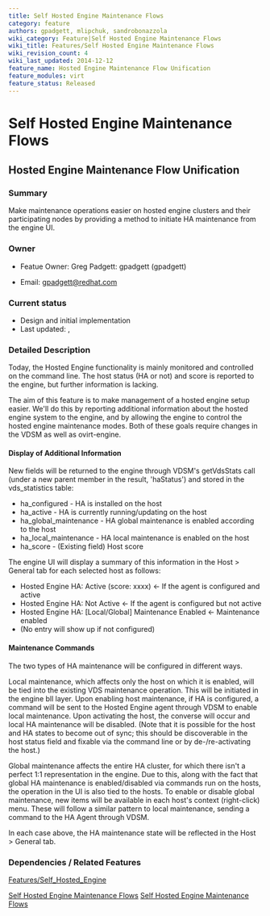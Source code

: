 ```yaml
---
title: Self Hosted Engine Maintenance Flows
category: feature
authors: gpadgett, mlipchuk, sandrobonazzola
wiki_category: Feature|Self Hosted Engine Maintenance Flows
wiki_title: Features/Self Hosted Engine Maintenance Flows
wiki_revision_count: 4
wiki_last_updated: 2014-12-12
feature_name: Hosted Engine Maintenance Flow Unification
feature_modules: virt
feature_status: Released
---
```


# Self Hosted Engine Maintenance Flows

## Hosted Engine Maintenance Flow Unification

### Summary

Make maintenance operations easier on hosted engine clusters and their participating nodes by providing a method to initiate HA maintenance from the engine UI.

### Owner

*   Featue Owner: Greg Padgett: gpadgett (gpadgett)

<!-- -->

*   Email: <gpadgett@redhat.com>

### Current status

*   Design and initial implementation
*   Last updated: ,

### Detailed Description

Today, the Hosted Engine functionality is mainly monitored and controlled on the command line. The host status (HA or not) and score is reported to the engine, but further information is lacking.

The aim of this feature is to make management of a hosted engine setup easier. We'll do this by reporting additional information about the hosted engine system to the engine, and by allowing the engine to control the hosted engine maintenance modes. Both of these goals require changes in the VDSM as well as ovirt-engine.

#### Display of Additional Information

New fields will be returned to the engine through VDSM's getVdsStats call (under a new parent member in the result, 'haStatus') and stored in the vds_statistics table:

*   ha_configured - HA is installed on the host
*   ha_active - HA is currently running/updating on the host
*   ha_global_maintenance - HA global maintenance is enabled according to the host
*   ha_local_maintenance - HA local maintenance is enabled on the host
*   ha_score - (Existing field) Host score

The engine UI will display a summary of this information in the Host > General tab for each selected host as follows:

*   Hosted Engine HA: Active (score: xxxx) <- If the agent is configured and active
*   Hosted Engine HA: Not Active <- If the agent is configured but not active
*   Hosted Engine HA: [Local/Global] Maintenance Enabled <- Maintenance enabled
*   (No entry will show up if not configured)

#### Maintenance Commands

The two types of HA maintenance will be configured in different ways.

Local maintenance, which affects only the host on which it is enabled, will be tied into the existing VDS maintenance operation. This will be initiated in the engine bll layer. Upon enabling host maintenance, if HA is configured, a command will be sent to the Hosted Engine agent through VDSM to enable local maintenance. Upon activating the host, the converse will occur and local HA maintenance will be disabled. (Note that it is possible for the host and HA states to become out of sync; this should be discoverable in the host status field and fixable via the command line or by de-/re-activating the host.)

Global maintenance affects the entire HA cluster, for which there isn't a perfect 1:1 representation in the engine. Due to this, along with the fact that global HA maintenance is enabled/disabled via commands run on the hosts, the operation in the UI is also tied to the hosts. To enable or disable global maintenance, new items will be available in each host's context (right-click) menu. These will follow a similar pattern to local maintenance, sending a command to the HA Agent through VDSM.

In each case above, the HA maintenance state will be reflected in the Host > General tab.

### Dependencies / Related Features

[Features/Self_Hosted_Engine](/develop/release-management/features/engine/self-hosted-engine/)

[Self Hosted Engine Maintenance Flows](/develop/release-management/features/) [Self Hosted Engine Maintenance Flows](/develop/release-management/releases/3.4/feature/)
